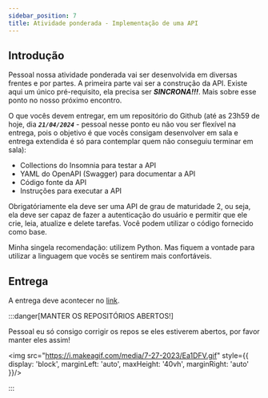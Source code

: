 ```yaml
---
sidebar_position: 7
title: Atividade ponderada - Implementação de uma API 
---
```


## Introdução

Pessoal nossa atividade ponderada vai ser desenvolvida em diversas frentes e por partes. A primeira parte vai ser a construção da API. Existe aqui um único pré-requisito, ela precisa ser ***SINCRONA!!!***. Mais sobre esse ponto no nosso próximo encontro.

O que vocês devem entregar, em um repositório do Github (até as 23h59 de hoje, dia ***`21/04/2024`*** - pessoal nesse ponto eu não vou ser flexível na entrega, pois o objetivo é que vocês consigam desenvolver em sala e entrega extendida é só para contemplar quem não conseguiu terminar em sala):

- Collections do Insomnia para testar a API
- YAML do OpenAPI (Swagger) para documentar a API
- Código fonte da API
- Instruções para executar a API

Obrigatóriamente ela deve ser uma API de grau de maturidade 2, ou seja, ela deve ser capaz de fazer a autenticação do usuário e permitir que ele crie, leia, atualize e delete tarefas. Você podem utilizar o código fornecido como base.

Minha singela recomendação: utilizem Python. Mas fiquem a vontade para utilizar a linguagem que vocês se sentirem mais confortáveis.

## Entrega

A entrega deve acontecer no [link](https://docs.google.com/forms/d/e/1FAIpQLSdSkprb-Q-6ESArai4p3n5TGtgF0JC7StyJAZGNE_TZW1SAVg/viewform?usp=sf_link).

:::danger[MANTER OS REPOSITÓRIOS ABERTOS!]

Pessoal eu só consigo corrigir os repos se eles estiverem abertos, por favor manter eles assim!

<img src="https://i.makeagif.com/media/7-27-2023/Ea1DFV.gif" style={{ display: 'block', marginLeft: 'auto', maxHeight: '40vh', marginRight: 'auto' }}/>


:::
